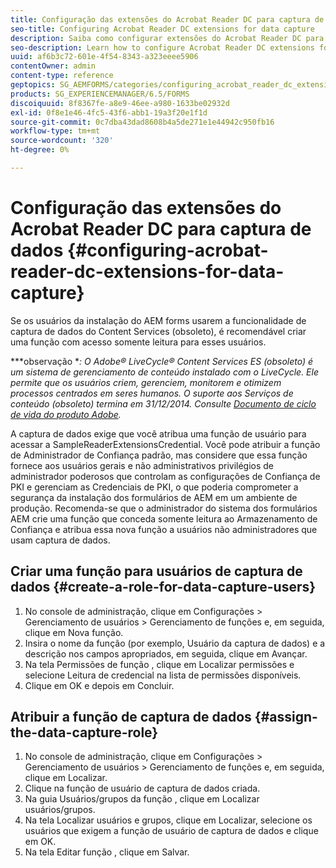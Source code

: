 ```yaml
---
title: Configuração das extensões do Acrobat Reader DC para captura de dados
seo-title: Configuring Acrobat Reader DC extensions for data capture
description: Saiba como configurar extensões do Acrobat Reader DC para captura de dados.
seo-description: Learn how to configure Acrobat Reader DC extensions for data capture.
uuid: af6b3c72-601e-4f54-8343-a323eeee5906
contentOwner: admin
content-type: reference
geptopics: SG_AEMFORMS/categories/configuring_acrobat_reader_dc_extensions
products: SG_EXPERIENCEMANAGER/6.5/FORMS
discoiquuid: 8f8367fe-a8e9-46ee-a980-1633be02932d
exl-id: 0f8e1e46-4fc5-43f6-abb1-19a3f20e1f1d
source-git-commit: 0c7dba43dad8608b4a5de271e1e44942c950fb16
workflow-type: tm+mt
source-wordcount: '320'
ht-degree: 0%

---
```


# Configuração das extensões do Acrobat Reader DC para captura de dados {#configuring-acrobat-reader-dc-extensions-for-data-capture}

Se os usuários da instalação do AEM forms usarem a funcionalidade de captura de dados do Content Services (obsoleto), é recomendável criar uma função com acesso somente leitura para esses usuários.

***observação **: O Adobe® LiveCycle® Content Services ES (obsoleto) é um sistema de gerenciamento de conteúdo instalado com o LiveCycle. Ele permite que os usuários criem, gerenciem, monitorem e otimizem processos centrados em seres humanos. O suporte aos Serviços de conteúdo (obsoleto) termina em 31/12/2014. Consulte [Documento de ciclo de vida do produto Adobe](https://www.adobe.com/support/products/enterprise/eol/eol_matrix.html).*

A captura de dados exige que você atribua uma função de usuário para acessar a SampleReaderExtensionsCredential. Você pode atribuir a função de Administrador de Confiança padrão, mas considere que essa função fornece aos usuários gerais e não administrativos privilégios de administrador poderosos que controlam as configurações de Confiança de PKI e gerenciam as Credenciais de PKI, o que poderia comprometer a segurança da instalação dos formulários de AEM em um ambiente de produção. Recomenda-se que o administrador do sistema dos formulários AEM crie uma função que conceda somente leitura ao Armazenamento de Confiança e atribua essa nova função a usuários não administradores que usam captura de dados.

## Criar uma função para usuários de captura de dados {#create-a-role-for-data-capture-users}

1. No console de administração, clique em Configurações > Gerenciamento de usuários > Gerenciamento de funções e, em seguida, clique em Nova função.
1. Insira o nome da função (por exemplo, Usuário da captura de dados) e a descrição nos campos apropriados, em seguida, clique em Avançar.
1. Na tela Permissões de função , clique em Localizar permissões e selecione Leitura de credencial na lista de permissões disponíveis.
1. Clique em OK e depois em Concluir.

## Atribuir a função de captura de dados {#assign-the-data-capture-role}

1. No console de administração, clique em Configurações > Gerenciamento de usuários > Gerenciamento de funções e, em seguida, clique em Localizar.
1. Clique na função de usuário de captura de dados criada.
1. Na guia Usuários/grupos da função , clique em Localizar usuários/grupos.
1. Na tela Localizar usuários e grupos, clique em Localizar, selecione os usuários que exigem a função de usuário de captura de dados e clique em OK.
1. Na tela Editar função , clique em Salvar.
